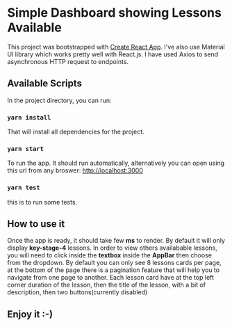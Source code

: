 # Simple Dashboard showing Lessons Available

This project was bootstrapped with [Create React App](https://github.com/facebook/create-react-app). I've also use Material UI library which works pretty well with React.js. I have used Axios to send asynchronous HTTP request to endpoints.

## Available Scripts

In the project directory, you can run:
 
### `yarn install`

That will install all dependencies for the project.

### `yarn start`

To run the app.
It should run automatically, alternatively you can open using this url from any broswer: [http://localhost:3000](http://localhost:3000)


### `yarn test`

this is to run some tests. 



## How to use it

Once the app is ready, it should take few **ms** to render. By default it will only display **key-stage-4** lessons. In order to view others availabable lessons, you will need to click inside the **textbox** inside the **AppBar** then choose from the dropdown. By default you can only see 8 lessons cards per page, at the bottom of the page there is a pagination feature that will help you to navigate from one page to another. 
Each lesson card have at the top left corner duration of the lesson, then the title of the lesson, with a bit of description, then two buttons(currently disabled)

## Enjoy it :-)


